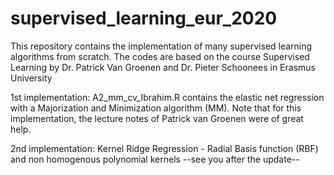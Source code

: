 # supervised_learning_eur_2020

This repository contains the implementation of many supervised learning algorithms from scratch.
The codes are based on the course Supervised Learning by Dr. Patrick Van Groenen and Dr. Pieter Schoonees in Erasmus University

1st implementation:
A2_mm_cv_Ibrahim.R contains the elastic net regression with a Majorization and Minimization algorithm (MM). Note that for this implementation, the lecture notes of Patrick van Groenen were of great help.


2nd implementation: Kernel Ridge Regression - Radial Basis function (RBF) and non homogenous polynomial kernels
--see you after the update--



